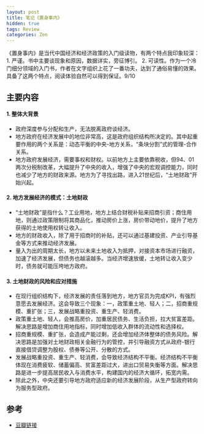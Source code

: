 ```yaml
---
layout: post
title: 笔记《置身事内》
hidden: true
tags: Review
categories: Zen
---
```


《置身事内》是当代中国经济和经济政策的入门级读物，有两个特点我印象较深：1. 严谨。书中主要谈现象和原因，数据详实，旁征博引。 2. 可读性。作为一个冷门细分领域的入门书，作者在文字组织上花了一番功夫，达到了通俗易懂的效果。具备了这两个特点，阅读体验自然可以得到保证。9/10

## 主要内容

#### 1. 整体大背景

- 政府深度参与分配和生产，无法脱离政府谈经济。
- 地方政府在经济发展中的地位非常高，这是政府组织结构所决定的。其中起重要作用的两个关系是：动态平衡的中央-地方关系，“条块分割”式的管理-合作关系。
- 地方政府发展经济，需要事权和财权。以前地方上主要依靠税收，但94、01两次分税制改革，大幅提升了中央的收入，增强了中央的宏观调控能力，同时也减少了地方的财政来源。地方为了寻找出路，进入21世纪后，“土地财政”开始兴起。

#### 2. 地方发展经济的模式：土地财政

- “土地财政”是指什么？工业用地，地方上结合财税补贴来招商引资；商住用地，则通过政策限制将其商品化，推动房价上涨，房价带动地价，提升了地方获得的土地使用权转让收入。
- 地方的财政收入，除了用于招商时的补贴，还可以通过基建投资、产业引导基金等方式来推动经济发展。
- 量入为出的周期太长，地方以未来土地收入为抵押，对接资本市场进行融资，加速了经济发展，但债务也越滚越多。当经济增速放缓，土地转让收入变少时，债务就可能压垮地方政府。

#### 3. 土地财政的风险和应对措施

- 在现行组织结构下，经济发展的责任落到地方，地方官员为完成KPI，有强烈意愿去发展经济。这会导致三个现象：一，政策重土地、轻人；二，招商重规模、重扩张；三，发展战略重投资、重生产、轻消费。
- 政策重土地、轻人，会推高房价，加重居民债务、生活负担，拉大贫富差距。解决思路是增加商住用地指标，同时增加低收入群体的流动性和选择权。
- 招商重规模、重扩张，会造成产能过剩，还会增加经济体整体的债务风险。解决思路是加强对土地财政相关金融行为的管控，并引导融资方式从政府-银行直接借贷调整为股权、债券等公开、分散的方式。
- 发展战略重投资、重生产、轻消费，会导致经济结构不平衡。经济结构不平衡体现在消费疲软、储蓄偏高、贫富差距过大，进出口贸易失衡等方面。解决思路是进一步提高居民收入与消费水平，构建国内的经济大循环，拓宽内需。
- 除此之外，中央还要引导地方政府适应新的经济发展阶段，从生产型政府转向为服务型政府。

## 参考

- [豆瓣链接](https://book.douban.com/subject/35546622/)
